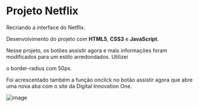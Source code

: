 # Projeto Netflix
 Recriando a interface do Netflix.
 
 Desenvolvimento do projeto com **HTML5**, **CSS3** e **JavaScript**. 

 Nesse projeto, os botões assistir agora e mais informações foram modificados para um estilo arredondados. Utilizei

 o border-radius com 50px.

 Foi acrescentado também a função onclick no botão assistir agora que abre uma nova aba com o site da Digital Innovation One.
 
 ![image](https://user-images.githubusercontent.com/82118386/130320278-1a60b5d7-120c-4a91-ac2d-e5f22cfaf270.png)

 
